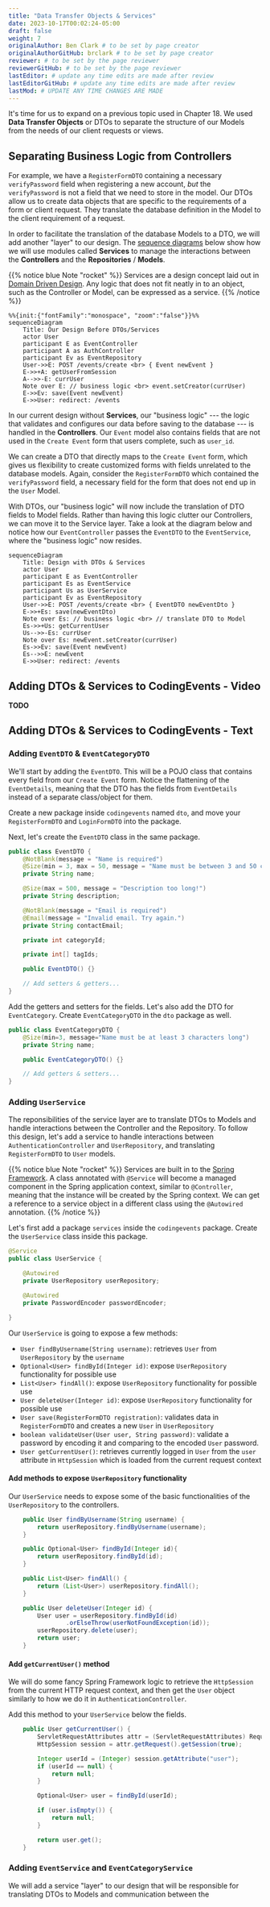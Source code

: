 ```yaml
---
title: "Data Transfer Objects & Services"
date: 2023-10-17T00:02:24-05:00
draft: false
weight: 7
originalAuthor: Ben Clark # to be set by page creator
originalAuthorGitHub: brclark # to be set by page creator
reviewer: # to be set by the page reviewer
reviewerGitHub: # to be set by the page reviewer
lastEditor: # update any time edits are made after review
lastEditorGitHub: # update any time edits are made after review
lastMod: # UPDATE ANY TIME CHANGES ARE MADE
---
```


It's time for us to expand on a previous topic used in Chapter 18.
We used **Data Transfer Objects** or DTOs to separate the structure
of our Models from the needs of our client requests or views.

## Separating Business Logic from Controllers

For example, we have a `RegisterFormDTO` containing a necessary `verifyPassword`
field when registering a new account, *but* the `verifyPassword` is not a field
that we need to store in the model. Our DTOs allow us to create data objects
that are specific to the requirements of a form or client request. They
translate the database definition in the Model to the client requirement of
a request.

In order to facilitate the translation of the database Models to a DTO, we will
add another "layer" to our design. The [sequence diagrams](https://en.wikipedia.org/wiki/Sequence_diagram)
below show how we will use modules
called **Services** to manage the interactions between the **Controllers** and the
**Repositories** / **Models**.

{{% notice blue Note "rocket" %}}
Services are a design concept laid out in [Domain Driven Design](https://en.wikipedia.org/wiki/Domain-driven_design).
Any logic that does not fit neatly in to an object, such as the Controller
or Model, can be expressed as a service.
{{% /notice %}}

```mermaid { align="left" zoom="false" }
%%{init:{"fontFamily":"monospace", "zoom":"false"}}%%
sequenceDiagram
    Title: Our Design Before DTOs/Services
    actor User
    participant E as EventController
    participant A as AuthController
    participant Ev as EventRepository
    User->>E: POST /events/create <br> { Event newEvent }
    E->>+A: getUserFromSession
    A-->>-E: currUser
    Note over E: // business logic <br> event.setCreator(currUser)
    E->>Ev: save(Event newEvent)
    E->>User: redirect: /events
```

In our current design without **Services**, our "business logic" --- the logic
that validates and configures our data before saving to the database --- is
handled in the **Controllers**. Our `Event` model also contains fields that are
not used in the `Create Event` form that users complete, such as `user_id`.

We can create a DTO that directly maps to the `Create Event` form,
which gives us flexibility to create customized forms with fields unrelated to
the database models. Again, consider the `RegisterFormDTO` which contained the
`verifyPassword` field, a necessary field for the form that does not end up in
the `User` Model.

With DTOs, our "business logic" will now include the translation of DTO fields to
Model fields. Rather than having this logic clutter our Controllers, we can
move it to the Service layer. Take a look at the diagram below and notice how
our `EventController` passes the `EventDTO` to the `EventService`, where the
"business logic" now resides.

```mermaid { align="right" zoom="false" }
sequenceDiagram
    Title: Design with DTOs & Services
    actor User
    participant E as EventController
    participant Es as EventService
    participant Us as UserService
    participant Ev as EventRepository
    User->>E: POST /events/create <br> { EventDTO newEventDto }
    E->>+Es: save(newEventDto)
    Note over Es: // business logic <br> // translate DTO to Model
    Es->>+Us: getCurrentUser
    Us-->>-Es: currUser
    Note over Es: newEvent.setCreator(currUser)
    Es->>Ev: save(Event newEvent)
    Es-->>E: newEvent
    E->>User: redirect: /events
```

## Adding DTOs & Services to CodingEvents - Video

**TODO**

## Adding DTOs & Services to CodingEvents - Text

### Adding `EventDTO` & `EventCategoryDTO`
We'll start by adding the `EventDTO`. This will be a POJO class that contains
every field from our `Create Event` form. Notice the flattening of the
`EventDetails`, meaning that the DTO has the fields from `EventDetails`
instead of a separate class/object for them.

Create a new package inside `codingevents` named `dto`, and move your
`RegisterFormDTO` and `LoginFormDTO` into the package.

Next, let's create the `EventDTO` class in the same package.

```java
public class EventDTO {
    @NotBlank(message = "Name is required")
    @Size(min = 3, max = 50, message = "Name must be between 3 and 50 characters")
    private String name;

    @Size(max = 500, message = "Description too long!")
    private String description;

    @NotBlank(message = "Email is required")
    @Email(message = "Invalid email. Try again.")
    private String contactEmail;

    private int categoryId;

    private int[] tagIds;

    public EventDTO() {}

    // Add setters & getters...
}
```

Add the getters and setters for the fields. Let's also add the DTO for
`EventCategory`. Create `EventCategoryDTO` in the `dto` package as well.

```java
public class EventCategoryDTO {
    @Size(min=3, message="Name must be at least 3 characters long")
    private String name;

    public EventCategoryDTO() {}

    // Add getters & setters...
}
```

### Adding `UserService`

The reponsibilities of the service layer are to translate DTOs to Models
and handle interactions between the Controller and the Repository. To follow
this design, let's add a service to handle interactions between
`AuthenticationController` and `UserRepository`, and translating
`RegisterFormDTO` to `User` models.

{{% notice blue Note "rocket" %}}
Services are built in to the [Spring Framework](https://docs.spring.io/spring-framework/docs/current/javadoc-api/org/springframework/stereotype/Service.html).
A class annotated with `@Service` will become a managed component
in the Spring application context, similar to `@Controller`, meaning that the
instance will be created by the Spring context. We can get a reference to a
service object in a different class using the `@Autowired` annotation.
{{% /notice %}}

Let's first add a package `services` inside the `codingevents` package. Create
the `UserService` class inside this package.

```java
@Service
public class UserService {

    @Autowired
    private UserRepository userRepository;

    @Autowired
    private PasswordEncoder passwordEncoder;

}
```

Our `UserService` is going to expose a few methods:

* `User findByUsername(String username)`: retrieves `User` from
`UserRepository` by the `username`
* `Optional<User> findById(Integer id)`: expose `UserRepository`
functionality for possible use
* `List<User> findAll()`: expose `UserRepository` functionality
for possible use
* `User deleteUser(Integer id)`: expose `UserRepository` functionality
for possible use
* `User save(RegisterFormDTO registration)`: validates data in
`RegisterFormDTO` and creates a new `User` in `UserRepository`
* `boolean validateUser(User user, String password)`: validate a password
by encoding it and comparing to the encoded `User` password.
* `User getCurrentUser()`: retrieves currently logged in `User` from
the `user` attribute in `HttpSession` which is loaded from the
current request context

#### Add methods to expose `UserRepository` functionality

Our `UserService` needs to expose some of the basic functionalities of the
`UserRepository` to the controllers.

```java
    public User findByUsername(String username) {
        return userRepository.findByUsername(username);
    }

    public Optional<User> findById(Integer id){
        return userRepository.findById(id);
    }

    public List<User> findAll() {
        return (List<User>) userRepository.findAll();
    }

    public User deleteUser(Integer id) {
        User user = userRepository.findById(id)
                .orElseThrow(userNotFoundException(id));
        userRepository.delete(user);
        return user;
    }
```

#### Add `getCurrentUser()` method

We will do some fancy Spring Framework logic to retrieve the `HttpSession` from
the current HTTP request context, and then get the `User` object similarly to
how we do it in `AuthenticationController`.

Add this method to your `UserService` below the fields.

```java {linenos=true}
    public User getCurrentUser() {
        ServletRequestAttributes attr = (ServletRequestAttributes) RequestContextHolder.currentRequestAttributes();
        HttpSession session = attr.getRequest().getSession(true);

        Integer userId = (Integer) session.getAttribute("user");
        if (userId == null) {
            return null;
        }

        Optional<User> user = findById(userId);

        if (user.isEmpty()) {
            return null;
        }

        return user.get();
    }
```

### Adding `EventService` and `EventCategoryService`

We will add a service "layer" to our design that will be responsible for
translating DTOs to Models and communication between the 
